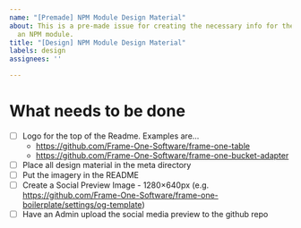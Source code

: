 ```yaml
---
name: "[Premade] NPM Module Design Material"
about: This is a pre-made issue for creating the necessary info for the design of
  an NPM module.
title: "[Design] NPM Module Design Material"
labels: design
assignees: ''

---
```


# What needs to be done
- [ ] Logo for the top of the Readme. Examples are...
  - https://github.com/Frame-One-Software/frame-one-table
  - https://github.com/Frame-One-Software/frame-one-bucket-adapter
- [ ] Place all design material in the meta directory
- [ ] Put the imagery in the README
- [ ] Create a Social Preview Image - 1280×640px (e.g. https://github.com/Frame-One-Software/frame-one-boilerplate/settings/og-template)
- [ ] Have an Admin upload the social media preview to the github repo
